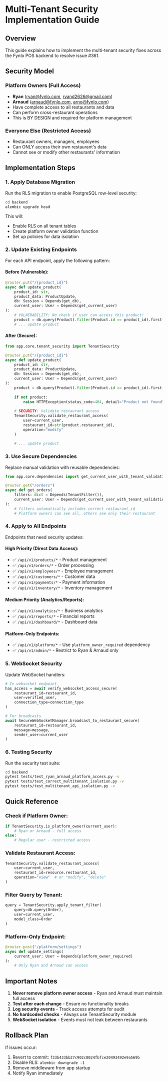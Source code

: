 # Multi-Tenant Security Implementation Guide

## Overview

This guide explains how to implement the multi-tenant security fixes across the Fynlo POS backend to resolve issue #361.

## Security Model

### Platform Owners (Full Access)
- **Ryan** (ryan@fynlo.com, ryand2626@gmail.com)
- **Arnaud** (arnaud@fynlo.com, arno@fynlo.com)
- Have complete access to all restaurants and data
- Can perform cross-restaurant operations
- This is BY DESIGN and required for platform management

### Everyone Else (Restricted Access)
- Restaurant owners, managers, employees
- Can ONLY access their own restaurant's data
- Cannot see or modify other restaurants' information

## Implementation Steps

### 1. Apply Database Migration

Run the RLS migration to enable PostgreSQL row-level security:

```bash
cd backend
alembic upgrade head
```

This will:
- Enable RLS on all tenant tables
- Create platform owner validation function
- Set up policies for data isolation

### 2. Update Existing Endpoints

For each API endpoint, apply the following pattern:

#### Before (Vulnerable):
```python
@router.put("/{product_id}")
async def update_product(
    product_id: str,
    product_data: ProductUpdate,
    db: Session = Depends(get_db),
    current_user: User = Depends(get_current_user)
):
    # VULNERABILITY: No check if user can access this product!
    product = db.query(Product).filter(Product.id == product_id).first()
    # ... update product
```

#### After (Secure):
```python
from app.core.tenant_security import TenantSecurity

@router.put("/{product_id}")
async def update_product(
    product_id: str,
    product_data: ProductUpdate,
    db: Session = Depends(get_db),
    current_user: User = Depends(get_current_user)
):
    product = db.query(Product).filter(Product.id == product_id).first()
    
    if not product:
        raise HTTPException(status_code=404, detail="Product not found")
    
    # SECURITY: Validate restaurant access
    TenantSecurity.validate_restaurant_access(
        user=current_user,
        restaurant_id=str(product.restaurant_id),
        operation="modify"
    )
    
    # ... update product
```

### 3. Use Secure Dependencies

Replace manual validation with reusable dependencies:

```python
from app.core.dependencies import get_current_user_with_tenant_validation, TenantFilter

@router.get("/orders")
async def get_orders(
    filters: dict = Depends(TenantFilter()),
    current_user: User = Depends(get_current_user_with_tenant_validation)
):
    # filters automatically includes correct restaurant_id
    # Platform owners can see all, others see only their restaurant
```

### 4. Apply to All Endpoints

Endpoints that need security updates:

#### High Priority (Direct Data Access):
- ✅ `/api/v1/products/*` - Product management
- ✅ `/api/v1/orders/*` - Order processing
- ✅ `/api/v1/employees/*` - Employee management
- ✅ `/api/v1/customers/*` - Customer data
- ✅ `/api/v1/payments/*` - Payment information
- ✅ `/api/v1/inventory/*` - Inventory management

#### Medium Priority (Analytics/Reports):
- ✅ `/api/v1/analytics/*` - Business analytics
- ✅ `/api/v1/reports/*` - Financial reports
- ✅ `/api/v1/dashboard/*` - Dashboard data

#### Platform-Only Endpoints:
- ✅ `/api/v1/platform/*` - Use `platform_owner_required` dependency
- ✅ `/api/v1/admin/*` - Restrict to Ryan & Arnaud only

### 5. WebSocket Security

Update WebSocket handlers:

```python
# In websocket endpoint
has_access = await verify_websocket_access_secure(
    restaurant_id=restaurant_id,
    user=verified_user,
    connection_type=connection_type
)

# For broadcasts
await SecureWebSocketManager.broadcast_to_restaurant_secure(
    restaurant_id=restaurant_id,
    message=message,
    sender_user=current_user
)
```

### 6. Testing Security

Run the security test suite:

```bash
cd backend
pytest tests/test_ryan_arnaud_platform_access.py -v
pytest tests/test_correct_multitenant_isolation.py -v
pytest tests/test_multitenant_api_isolation.py -v
```

## Quick Reference

### Check if Platform Owner:
```python
if TenantSecurity.is_platform_owner(current_user):
    # Ryan or Arnaud - full access
else:
    # Regular user - restricted access
```

### Validate Restaurant Access:
```python
TenantSecurity.validate_restaurant_access(
    user=current_user,
    restaurant_id=resource.restaurant_id,
    operation="view"  # or "modify", "delete"
)
```

### Filter Query by Tenant:
```python
query = TenantSecurity.apply_tenant_filter(
    query=db.query(Order),
    user=current_user,
    model_class=Order
)
```

### Platform-Only Endpoint:
```python
@router.post("/platform/settings")
async def update_settings(
    current_user: User = Depends(platform_owner_required)
):
    # Only Ryan and Arnaud can access
```

## Important Notes

1. **Never remove platform owner access** - Ryan and Arnaud must maintain full access
2. **Test after each change** - Ensure no functionality breaks
3. **Log security events** - Track access attempts for audit
4. **No hardcoded checks** - Always use TenantSecurity module
5. **WebSocket isolation** - Events must not leak between restaurants

## Rollback Plan

If issues occur:
1. Revert to commit: `f33b433bb27c902c8024fbfce20493492e9a569b`
2. Disable RLS: `alembic downgrade -1`
3. Remove middleware from app startup
4. Notify Ryan immediately